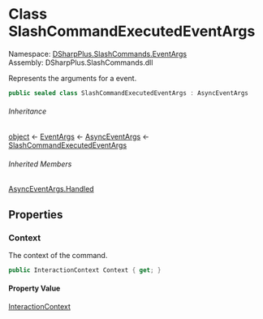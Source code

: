 # Class SlashCommandExecutedEventArgs

Namespace: [DSharpPlus.SlashCommands.EventArgs](DSharpPlus.SlashCommands.EventArgs.md)  
Assembly: DSharpPlus.SlashCommands.dll

Represents the arguments for a <xref href="DSharpPlus.SlashCommands.SlashCommandsExtension.SlashCommandExecuted" data-throw-if-not-resolved="false"></xref> event.

```csharp
public sealed class SlashCommandExecutedEventArgs : AsyncEventArgs
```

###### Inheritance

[object](https://learn.microsoft.com/dotnet/api/system.object) ← 
[EventArgs](https://learn.microsoft.com/dotnet/api/system.eventargs) ← 
[AsyncEventArgs](DSharpPlus.AsyncEvents.AsyncEventArgs.md) ← 
[SlashCommandExecutedEventArgs](DSharpPlus.SlashCommands.EventArgs.SlashCommandExecutedEventArgs.md)

###### Inherited Members

[AsyncEventArgs.Handled](DSharpPlus.AsyncEvents.AsyncEventArgs.md\#DSharpPlus\_AsyncEvents\_AsyncEventArgs\_Handled)

## Properties

### <a id="DSharpPlus_SlashCommands_EventArgs_SlashCommandExecutedEventArgs_Context"></a>Context

The context of the command.

```csharp
public InteractionContext Context { get; }
```

#### Property Value

[InteractionContext](DSharpPlus.SlashCommands.InteractionContext.md)

